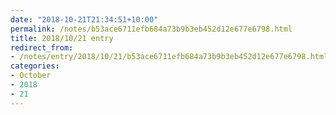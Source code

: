 ```yaml
---
date: "2018-10-21T21:34:51+10:00"
permalink: /notes/b53ace6711efb684a73b9b3eb452d12e677e6798.html
title: 2018/10/21 entry
redirect_from:
- /notes/entry/2018/10/21/b53ace6711efb684a73b9b3eb452d12e677e6798.html
categories:
- October
- 2018
- 21
---
```

